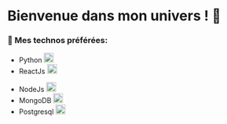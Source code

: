 # Bienvenue dans mon univers ! 👋

### 🤘 Mes technos préférées: 
<!-- * Html / Css / Js <img height="20" src="https://www.enovations.fr/wp-content/uploads/2017/04/clients-web-riches-1038x400.jpg" alt="Html css js"> -->
* Python <img height="20" src="https://seeklogo.com/images/P/python-logo-C50EED1930-seeklogo.com.png" alt="Python">
* ReactJs <img height="20" src="https://image.shutterstock.com/image-photo/image-260nw-1360920008.jpg" alt="React">
<!-- * Redux <img height="20" src="https://seeklogo.com/images/R/redux-logo-9CA6836C12-seeklogo.com.png" alt="Redux"> -->
* NodeJs <img height="20" src="https://image.shutterstock.com/image-photo/image-260nw-1021480693.jpg" alt="Nodejs">
* MongoDB <img height="20" src="https://seeklogo.com/images/M/mongodb-logo-427DDF8FDE-seeklogo.com.png" alt="MongoDB">
* Postgresql <img height="20" src="https://seeklogo.com/images/P/postgresql-logo-6DBC096ED4-seeklogo.com.png" alt="Postgresql"> 

